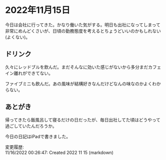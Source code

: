 # 2022年11月15日

今日は会社に行ってきた。かなり働いた気がする。明日も出社になってしまって非常にめんどくさいが、日頃の勤務態度を考えるとちょうどいいのかもしれない(よくない)。

## ドリンク

久々にレッドブルを飲んだ。まだそんなに効いた感じがないから多分まだカフェイン離れができてない。

ファイブミニも飲んだ。あの風味が結構好きなんだけどなんの味なのかよくわからない。

## あとがき

帰ってきたら飯風呂して寝るだけの日だったが、毎日出社してた頃はどうやって過ごしていたんだろうか。

今日の日記はiPadで書きました。

変更履歴:  
11/16/2022 00:26:47: Created 2022 11 15 (markdown)  
